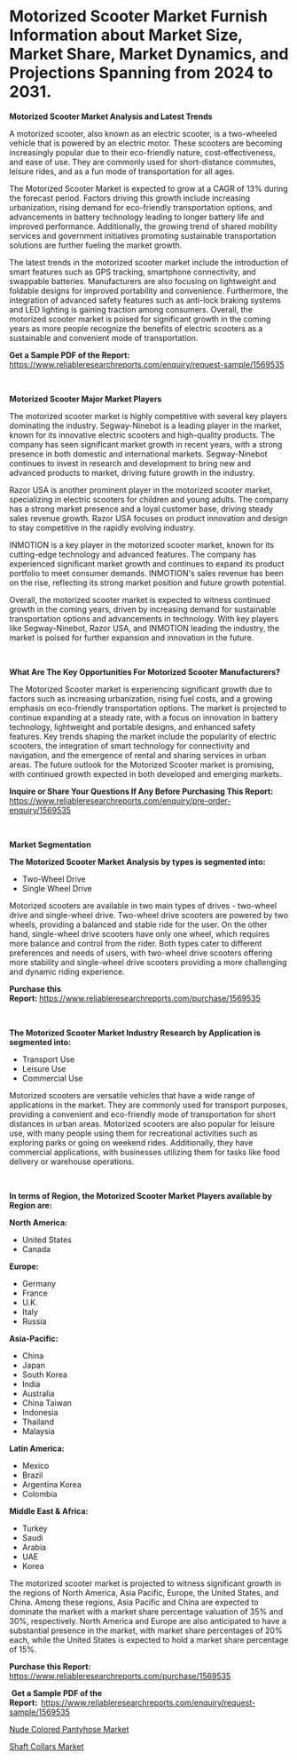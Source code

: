 <p><h1>Motorized Scooter Market Furnish Information about Market Size, Market Share, Market Dynamics, and Projections Spanning from 2024 to 2031.</h1></p><p><strong>Motorized Scooter Market Analysis and Latest Trends</strong></p>
<p><p>A motorized scooter, also known as an electric scooter, is a two-wheeled vehicle that is powered by an electric motor. These scooters are becoming increasingly popular due to their eco-friendly nature, cost-effectiveness, and ease of use. They are commonly used for short-distance commutes, leisure rides, and as a fun mode of transportation for all ages.</p><p>The Motorized Scooter Market is expected to grow at a CAGR of 13% during the forecast period. Factors driving this growth include increasing urbanization, rising demand for eco-friendly transportation options, and advancements in battery technology leading to longer battery life and improved performance. Additionally, the growing trend of shared mobility services and government initiatives promoting sustainable transportation solutions are further fueling the market growth.</p><p>The latest trends in the motorized scooter market include the introduction of smart features such as GPS tracking, smartphone connectivity, and swappable batteries. Manufacturers are also focusing on lightweight and foldable designs for improved portability and convenience. Furthermore, the integration of advanced safety features such as anti-lock braking systems and LED lighting is gaining traction among consumers. Overall, the motorized scooter market is poised for significant growth in the coming years as more people recognize the benefits of electric scooters as a sustainable and convenient mode of transportation.</p></p>
<p><strong>Get a Sample PDF of the Report:&nbsp;</strong> <a href="https://www.reliableresearchreports.com/enquiry/request-sample/1569535">https://www.reliableresearchreports.com/enquiry/request-sample/1569535</a></p>
<p>&nbsp;</p>
<p><strong>Motorized Scooter Major Market Players</strong></p>
<p><p>The motorized scooter market is highly competitive with several key players dominating the industry. Segway-Ninebot is a leading player in the market, known for its innovative electric scooters and high-quality products. The company has seen significant market growth in recent years, with a strong presence in both domestic and international markets. Segway-Ninebot continues to invest in research and development to bring new and advanced products to market, driving future growth in the industry.</p><p>Razor USA is another prominent player in the motorized scooter market, specializing in electric scooters for children and young adults. The company has a strong market presence and a loyal customer base, driving steady sales revenue growth. Razor USA focuses on product innovation and design to stay competitive in the rapidly evolving industry.</p><p>INMOTION is a key player in the motorized scooter market, known for its cutting-edge technology and advanced features. The company has experienced significant market growth and continues to expand its product portfolio to meet consumer demands. INMOTION's sales revenue has been on the rise, reflecting its strong market position and future growth potential.</p><p>Overall, the motorized scooter market is expected to witness continued growth in the coming years, driven by increasing demand for sustainable transportation options and advancements in technology. With key players like Segway-Ninebot, Razor USA, and INMOTION leading the industry, the market is poised for further expansion and innovation in the future.</p></p>
<p>&nbsp;</p>
<p><strong>What Are The Key Opportunities For Motorized Scooter Manufacturers?</strong></p>
<p><p>The Motorized Scooter market is experiencing significant growth due to factors such as increasing urbanization, rising fuel costs, and a growing emphasis on eco-friendly transportation options. The market is projected to continue expanding at a steady rate, with a focus on innovation in battery technology, lightweight and portable designs, and enhanced safety features. Key trends shaping the market include the popularity of electric scooters, the integration of smart technology for connectivity and navigation, and the emergence of rental and sharing services in urban areas. The future outlook for the Motorized Scooter market is promising, with continued growth expected in both developed and emerging markets.</p></p>
<p><strong>Inquire or Share Your Questions If Any Before Purchasing This Report:</strong> <a href="https://www.reliableresearchreports.com/enquiry/pre-order-enquiry/1569535">https://www.reliableresearchreports.com/enquiry/pre-order-enquiry/1569535</a></p>
<p>&nbsp;</p>
<p><strong>Market Segmentation</strong></p>
<p><strong>The Motorized Scooter Market Analysis by types is segmented into:</strong></p>
<p><ul><li>Two-Wheel Drive</li><li>Single Wheel Drive</li></ul></p>
<p><p>Motorized scooters are available in two main types of drives - two-wheel drive and single-wheel drive. Two-wheel drive scooters are powered by two wheels, providing a balanced and stable ride for the user. On the other hand, single-wheel drive scooters have only one wheel, which requires more balance and control from the rider. Both types cater to different preferences and needs of users, with two-wheel drive scooters offering more stability and single-wheel drive scooters providing a more challenging and dynamic riding experience.</p></p>
<p><strong>Purchase this Report:&nbsp;</strong><a href="https://www.reliableresearchreports.com/purchase/1569535">https://www.reliableresearchreports.com/purchase/1569535</a></p>
<p>&nbsp;</p>
<p><strong>The Motorized Scooter Market Industry Research by Application is segmented into:</strong></p>
<p><ul><li>Transport Use</li><li>Leisure Use</li><li>Commercial Use</li></ul></p>
<p><p>Motorized scooters are versatile vehicles that have a wide range of applications in the market. They are commonly used for transport purposes, providing a convenient and eco-friendly mode of transportation for short distances in urban areas. Motorized scooters are also popular for leisure use, with many people using them for recreational activities such as exploring parks or going on weekend rides. Additionally, they have commercial applications, with businesses utilizing them for tasks like food delivery or warehouse operations.</p></p>
<p>&nbsp;</p>
<p><strong>In terms of Region, the Motorized Scooter Market Players available by Region are:</strong></p>
<p>
    <p> <strong> North America: </strong>
        <ul>
            <li>United States</li>
            <li>Canada</li>
        </ul>
        </p> 
    <p> <strong> Europe: </strong>
        <ul>
            <li>Germany</li>
            <li>France</li>
            <li>U.K.</li>
            <li>Italy</li>
            <li>Russia</li>
        </ul>
        </p> 
    <p> <strong> Asia-Pacific: </strong>
        <ul>
            <li>China</li>
            <li>Japan</li>
            <li>South Korea</li>
            <li>India</li>
            <li>Australia</li>
            <li>China Taiwan</li>
            <li>Indonesia</li>
            <li>Thailand</li>
            <li>Malaysia</li>
        </ul>
        </p> 
    <p> <strong> Latin America: </strong>
        <ul>
            <li>Mexico</li>
            <li>Brazil</li>
            <li>Argentina Korea</li>
            <li>Colombia</li>
        </ul>
        </p> 
    <p> <strong> Middle East & Africa: </strong>
        <ul>
            <li>Turkey</li>
            <li>Saudi</li>
            <li>Arabia</li>
            <li>UAE</li>
            <li>Korea</li>
        </ul>
    </p>
    </p>
<p><p>The motorized scooter market is projected to witness significant growth in the regions of North America, Asia Pacific, Europe, the United States, and China. Among these regions, Asia Pacific and China are expected to dominate the market with a market share percentage valuation of 35% and 30%, respectively. North America and Europe are also anticipated to have a substantial presence in the market, with market share percentages of 20% each, while the United States is expected to hold a market share percentage of 15%.</p></p>
<p><strong>Purchase this Report: </strong><a href="https://www.reliableresearchreports.com/purchase/1569535">https://www.reliableresearchreports.com/purchase/1569535</a></p>
<p>&nbsp;<strong>Get a Sample PDF of the Report:&nbsp;&nbsp;</strong><a href="https://www.reliableresearchreports.com/enquiry/request-sample/1569535">https://www.reliableresearchreports.com/enquiry/request-sample/1569535</a></p>
<p><strong></strong></p>
<p><p><a href="https://github.com/myacatherineblakecaczo9vcsw/Market-Research-Report-List-1/blob/main/nude-colored-pantyhose-market.md">Nude Colored Pantyhose Market</a></p><p><a href="https://github.com/okotobwrhuteie/Market-Research-Report-List-1/blob/main/shaft-collars-market.md">Shaft Collars Market</a></p></p>